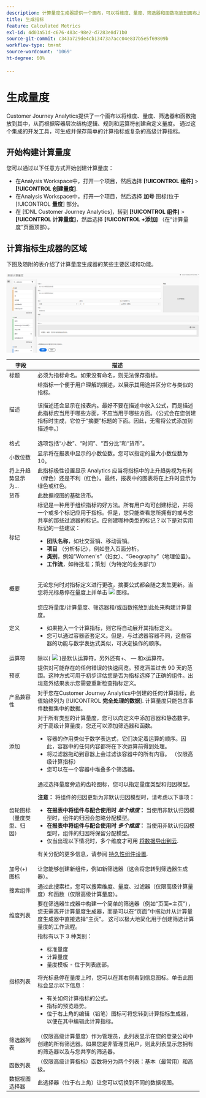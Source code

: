 ```yaml
---
description: 计算量度生成器提供一个画布，可以将维度、量度、筛选器和函数拖放到画布上，以基于容器层次结构逻辑、规则和运算符创建自定义量度。通过此集成式开发工具，您可以生成并保存简单的计算量度或复杂的高级计算量度。
title: 生成指标
feature: Calculated Metrics
exl-id: 4d03a51d-c676-483c-98e2-d7283e8d71b0
source-git-commit: c343a729de4cb13473a7acc04e837b5e5f69809b
workflow-type: tm+mt
source-wordcount: '1069'
ht-degree: 60%

---
```


# 生成量度

Customer Journey Analytics提供了一个画布以将维度、量度、筛选器和函数拖放到其中，从而根据容器层次结构逻辑、规则和运算符创建自定义量度。 通过这个集成的开发工具，可生成并保存简单的计算指标或复杂的高级计算指标。

## 开始构建计算量度

您可以通过以下任意方式开始创建计算量度：

* 在Analysis Workspace中，打开一个项目，然后选择 **[!UICONTROL 组件]** > **[!UICONTROL 创建量度]**.
* 在Analysis Workspace中，打开一个项目，然后选择 **加号** 图标(位于 [!UICONTROL **量度**] 部分。
* 在 [!DNL Customer Journey Analytics]，转到 **[!UICONTROL 组件]** > **[!UICONTROL 计算量度]**，然后选择 **[!UICONTROL +添加]** （在“计算量度”页面顶部）。

## 计算指标生成器的区域

下图及随附的表介绍了计算量度生成器的某些主要区域和功能。

![新的计算量度窗口，其中显示了本节中描述的主要区域和功能。](assets/cm_builder_ui.png)

| 字段 | 描述 |
| --- | --- |
| 标题 | 必须为指标命名。如果没有命名，则无法保存指标。 |
| 描述 | 给指标一个便于用户理解的描述，以展示其用途并区分它与类似的指标。 <p>该描述还会显示在报表内。最好不要在描述中放入公式，而是描述此指标应当用于哪些方面，不应当用于哪些方面。（公式会在您创建指标时生成，它位于“摘要”标题的下面。因此，无需将公式添加到描述中。） </p> |
| 格式 | 选项包括“小数”、“时间”、“百分比”和“货币”。 |
| 小数位数 | 显示将在报表中显示的小数位数。您可以指定的最大小数位数为 10。 |
| 将上升趋势显示为... | 此指标极性设置显示 Analytics 应当将指标中的上升趋势视为有利（绿色）还是不利（红色）。最终，报表中的图表将在上升时显示为绿色或红色。 |
| 货币 | 此数据视图的基础货币。 |
| 标记 | 标记是一种用于组织指标的好方法。所有用户均可创建标记，并将一个或多个标记应用于指标。但是，您只能查看您所拥有的或与您共享的那些过滤器的标记。应创建哪种类型的标记？以下是对实用标记的一些建议：<ul><li>**团队名称**，如社交营销、移动营销。</li><li>**项目** （分析标记），例如登入页面分析。</li><li>**类别**，例如“Women&#39;s”（妇女）、“Geography”（地理位置）。</li><li>**工作流**，如待批准；策划（为特定的业务部门）</li></ul> |
| 概要 | <p>无论您何时对指标定义进行更改，摘要公式都会随之发生更新。当您将光标悬停在量度上并单击 <img placement="inline"  src="https://spectrum.adobe.com/static/icons/workflow_18/Smock_Info_18_N.svg" id="image_BDA0EAF89C19440CB02AE248BA3F968E" /> 图标。 </p> |
| 定义 | 您应将量度/计算量度、筛选器和/或函数拖放到此处来构建计算量度。 <ul><li>如果拖入一个计算指标，则它将自动展开其指标定义。 </li> <li>您可以通过容器嵌套定义。但是，与过滤器容器不同，这些容器的功能与数学表达式类似，可决定操作的顺序。 </li> </ul> |
| 运算符 | 除以( <img placement="inline"  src="https://spectrum.adobe.com/static/icons/workflow_18/Smock_Divide_18_N.svg" width="15" id="image_320D7363DE024BDEB21E44606C8B367F" width="25px" /> )是默认运算符，另外还有+、 — 和x运算符。 |
| 预览 | 提供对可能存在的任何错误的快速阅览。预览涵盖过去 90 天的范围。这种方式可用于初步评估您是否为指标选择了正确的组件。出现意外结果表示您需要重新检查指标定义。 |
| 产品兼容性 | 对于您在Customer Journey Analytics中创建的任何计算指标，此值始终列为 [!UICONTROL **完全处理的数据**]. 计算量度只能包含事件数据集中的数据。 |
| 添加 | 对于所有类型的计算量度，您可以向定义中添加容器和静态数字。对于高级计算量度，您还可以添加筛选器和函数。<ul><li>容器的作用类似于数学表达式，它们决定着运算的顺序。因此，容器中的任何内容都将在下次运算前得到处理。</li><li>将过滤器拖动到容器上会过滤该容器中的所有内容。 （仅限高级计算指标）</li><li>您可以在一个容器中堆叠多个筛选器。</li></ul> |
| 齿轮图标（量度类型、归因） | 通过选择量度旁边的齿轮图标，您可以指定量度类型和归因模型。 <p>**注意：** 将组件的归因更新为非默认归因模型时，请考虑以下事项：</p><ul><li>**在报表中将组件与配合使用时 *单个维度*：** 当使用非默认归因模型时，组件的归因会忽略分配模型。</li><li>**在报表中将组件与配合使用时 *多个维度*：** 当使用非默认归因模型时，组件的归因将保留分配模型。</li><li>仅当出现以下情况时，多个维度才可用 [将数据导出到云](/help/analysis-workspace/export/export-cloud.md).</li></ul> <p>有关分配的更多信息，请参阅 [持久性组件设置](/help/data-views/component-settings/persistence.md).</p> |
| 加号(+)图标 | 让您能够创建新组件，例如新筛选器（这会将您转到筛选器生成器）。 |
| 搜索组件 | 通过此搜索栏，您可以搜索维度、量度、过滤器（仅限高级计算量度）和函数（仅限高级计算量度）。 |
| 维度列表 | 要在筛选器生成器中构建一个简单的筛选器（例如“页面=主页”），您无需离开计算量度生成器，而是可以在“页面”中拖动并从计算量度生成器中直接选择“主页”。 这可以极大地简化用于创建筛选计算量度的工作流程。 |
| 指标列表 | 指标有以下 3 种类别：<ul><li>标准量度</li><li>计算量度</li><li>量度模板 - 位于列表底部。</li></ul>将光标悬停在量度上时，您可以在其右侧看到信息图标。单击此图标会显示以下信息：<ul><li>有关如何计算指标的公式。</li><li>指标的预览趋势。</li><li>位于右上角的编辑（铅笔）图标可将您转到计算指标生成器，以便在其中编辑此计算指标。</li></ul> |
| 筛选器列表 | （仅限高级计算量度）作为管理员，此列表显示在您的登录公司中创建的所有筛选器。如果您是非管理员用户，则此列表显示您拥有的筛选器以及与您共享的筛选器。 |
| 函数列表 | （仅限高级计算指标）函数将分为两个列表：基本（最常用）和高级。 |
| 数据视图选择器 | 此选择器（位于右上角）让您可以切换到不同的数据视图。 |
